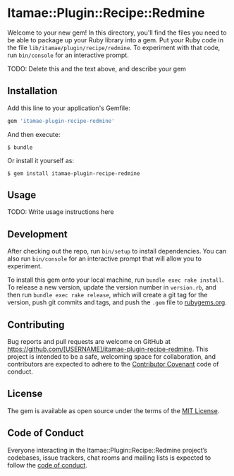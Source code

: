 # Itamae::Plugin::Recipe::Redmine

Welcome to your new gem! In this directory, you'll find the files you need to be able to package up your Ruby library into a gem. Put your Ruby code in the file `lib/itamae/plugin/recipe/redmine`. To experiment with that code, run `bin/console` for an interactive prompt.

TODO: Delete this and the text above, and describe your gem

## Installation

Add this line to your application's Gemfile:

```ruby
gem 'itamae-plugin-recipe-redmine'
```

And then execute:

    $ bundle

Or install it yourself as:

    $ gem install itamae-plugin-recipe-redmine

## Usage

TODO: Write usage instructions here

## Development

After checking out the repo, run `bin/setup` to install dependencies. You can also run `bin/console` for an interactive prompt that will allow you to experiment.

To install this gem onto your local machine, run `bundle exec rake install`. To release a new version, update the version number in `version.rb`, and then run `bundle exec rake release`, which will create a git tag for the version, push git commits and tags, and push the `.gem` file to [rubygems.org](https://rubygems.org).

## Contributing

Bug reports and pull requests are welcome on GitHub at https://github.com/[USERNAME]/itamae-plugin-recipe-redmine. This project is intended to be a safe, welcoming space for collaboration, and contributors are expected to adhere to the [Contributor Covenant](http://contributor-covenant.org) code of conduct.

## License

The gem is available as open source under the terms of the [MIT License](https://opensource.org/licenses/MIT).

## Code of Conduct

Everyone interacting in the Itamae::Plugin::Recipe::Redmine project’s codebases, issue trackers, chat rooms and mailing lists is expected to follow the [code of conduct](https://github.com/[USERNAME]/itamae-plugin-recipe-redmine/blob/master/CODE_OF_CONDUCT.md).
